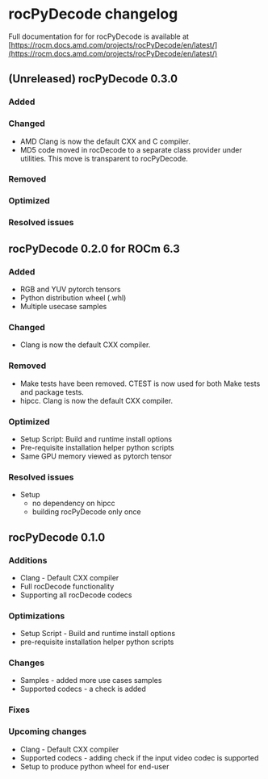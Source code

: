 # rocPyDecode changelog

Full documentation for for rocPyDecode is available at [https://rocm.docs.amd.com/projects/rocPyDecode/en/latest/](https://rocm.docs.amd.com/projects/rocPyDecode/en/latest/)

## (Unreleased) rocPyDecode 0.3.0

### Added

### Changed

* AMD Clang is now the default CXX and C compiler.
* MD5 code moved in rocDecode to a separate class provider under utilities. This move is transparent to rocPyDecode.

### Removed

### Optimized

### Resolved issues


## rocPyDecode 0.2.0 for ROCm 6.3

### Added

* RGB and YUV pytorch tensors
* Python distribution wheel (.whl)
* Multiple usecase samples

### Changed

* Clang is now the default CXX compiler.

### Removed

* Make tests have been removed. CTEST is now used for both Make tests and package tests.
* hipcc. Clang is now the default CXX compiler.

### Optimized

* Setup Script: Build and runtime install options
* Pre-requisite installation helper python scripts
* Same GPU memory viewed as pytorch tensor

### Resolved issues

* Setup
  * no dependency on hipcc
  * building rocPyDecode only once

## rocPyDecode 0.1.0

### Additions

* Clang - Default CXX compiler
* Full rocDecode functionality
* Supporting all rocDecode codecs

### Optimizations

* Setup Script - Build and runtime install options
* pre-requisite installation helper python scripts

### Changes

* Samples - added more use cases samples
* Supported codecs - a check is added

### Fixes

### Upcoming changes
* Clang - Default CXX compiler
* Supported codecs - adding check if the input video codec is supported
* Setup to produce python wheel for end-user

